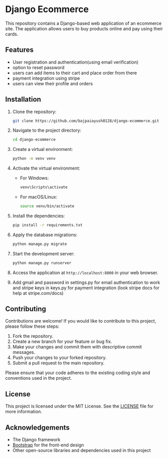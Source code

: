 # Django Ecommerce

This repository contains a Django-based web application of an ecommerce site. The application allows users to buy products online and pay using their cards.

## Features

- User registration and authentication(using email verification)
- option to reset password
- users can add items to their cart and place order from there
- payment integration using stripe
- users can view their profile and orders

## Installation

1. Clone the repository:

   ```bash
   git clone https://github.com/bajpaiayush0128/django-ecommerce.git
   ```

2. Navigate to the project directory:

   ```bash
   cd django-ecommerce
   ```

3. Create a virtual environment:

   ```bash
   python -m venv venv
   ```

4. Activate the virtual environment:

   - For Windows:

     ```bash
     venv\Scripts\activate
     ```

   - For macOS/Linux:

     ```bash
     source venv/bin/activate
     ```

5. Install the dependencies:

   ```bash
   pip install -r requirements.txt
   ```

6. Apply the database migrations:

   ```bash
   python manage.py migrate
   ```

7. Start the development server:

   ```bash
   python manage.py runserver
   ```

8. Access the application at `http://localhost:8000` in your web browser.

9. Add gmail and password in settings.py for email authentication to work and stripe keys in keys.py for payment integration (look stripe docs for help at stripe.com/docs)

## Contributing

Contributions are welcome! If you would like to contribute to this project, please follow these steps:

1. Fork the repository.
2. Create a new branch for your feature or bug fix.
3. Make your changes and commit them with descriptive commit messages.
4. Push your changes to your forked repository.
5. Submit a pull request to the main repository.

Please ensure that your code adheres to the existing coding style and conventions used in the project.

## License

This project is licensed under the MIT License. See the [LICENSE](LICENSE) file for more information.

## Acknowledgements

- The Django framework
- [Bootstrap](https://getbootstrap.com) for the front-end design
- Other open-source libraries and dependencies used in this project
